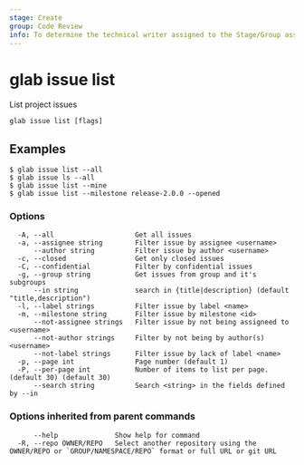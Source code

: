 ```yaml
---
stage: Create
group: Code Review
info: To determine the technical writer assigned to the Stage/Group associated with this page, see https://about.gitlab.com/handbook/product/ux/technical-writing/#assignments
---
```


<!--
This documentation is auto generated by a script.
Please do not edit this file directly, check cmd/gen-docs/docs.go.
-->

# glab issue list

List project issues

```plaintext
glab issue list [flags]
```

## Examples

```plaintext
$ glab issue list --all
$ glab issue ls --all
$ glab issue list --mine
$ glab issue list --milestone release-2.0.0 --opened

```

### Options

```plaintext
  -A, --all                    Get all issues
  -a, --assignee string        Filter issue by assignee <username>
      --author string          Filter issue by author <username>
  -c, --closed                 Get only closed issues
  -C, --confidential           Filter by confidential issues
  -g, --group string           Get issues from group and it's subgroups
      --in string              search in {title|description} (default "title,description")
  -l, --label strings          Filter issue by label <name>
  -m, --milestone string       Filter issue by milestone <id>
      --not-assignee strings   Filter issue by not being assigneed to <username>
      --not-author strings     Filter by not being by author(s) <username>
      --not-label strings      Filter issue by lack of label <name>
  -p, --page int               Page number (default 1)
  -P, --per-page int           Number of items to list per page. (default 30) (default 30)
      --search string          Search <string> in the fields defined by --in
```

### Options inherited from parent commands

```plaintext
      --help              Show help for command
  -R, --repo OWNER/REPO   Select another repository using the OWNER/REPO or `GROUP/NAMESPACE/REPO` format or full URL or git URL
```

